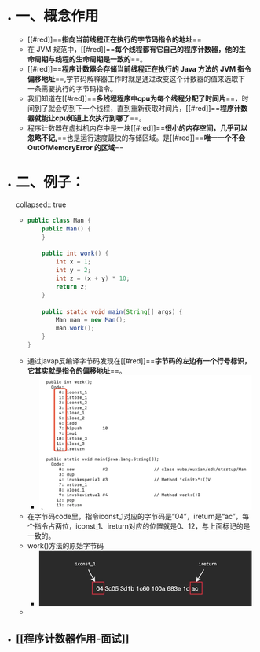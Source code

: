 - # 一、概念作用
	- [[#red]]==**指向当前线程正在执行的字节码指令的地址**==
	- 在 JVM 规范中，[[#red]]==**每个线程都有它自己的程序计数器，他的生命周期与线程的生命周期是一致的**==。
	- [[#red]]==**程序计数器会存储当前线程正在执行的 Java 方法的 JVM 指令偏移地址**==,字节码解释器工作时就是通过改变这个计数器的值来选取下一条需要执行的字节码指令。
	- 我们知道在[[#red]]==**多线程程序中cpu为每个线程分配了时间片**==，时间到了就会切到下一个线程，直到重新获取时间片，[[#red]]==**程序计数器就能让cpu知道上次执行到哪了**==。
	- 程序计数器在虚拟机内存中是一块[[#red]]==**很小的内存空间，几乎可以忽略不记,**==也是运行速度最快的存储区域。是[[#red]]==**唯一一个不会 OutOfMemoryError 的区域**==
- # 二、例子：
  collapsed:: true
	- ```java
	  public class Man {
	      public Man() {
	      }
	  
	      public int work() {
	          int x = 1;
	          int y = 2;
	          int z = (x + y) * 10;
	          return z;
	      }
	  
	      public static void main(String[] args) {
	          Man man = new Man();
	          man.work();
	      }
	  }
	  
	  ```
	- 通过javap反编译字节码发现在[[#red]]==**字节码的左边有一个行号标识，它其实就是指令的偏移地址**==。
		- ![image.png](../assets/image_1684431255086_0.png)
	- 在字节码code里，指令iconst_1对应的字节码是“04”，ireturn是“ac”，每个指令占两位，iconst_1、ireturn对应的位置就是0、12，与上面标记的是一致的。
	- work()方法的原始字节码
		- ![image.png](../assets/image_1684431268395_0.png)
	-
- ## [[程序计数器作用-面试]]